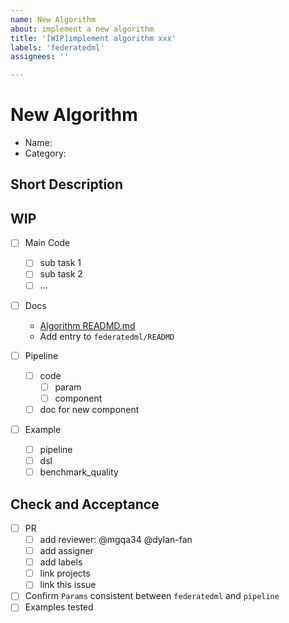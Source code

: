 ```yaml
---
name: New Algorithm
about: implement a new algorithm
title: '[WIP]implement algorithm xxx'
labels: 'federatedml'
assignees: ''

---
```


# New Algorithm

- Name:
- Category:

## Short Description

## WIP

- [ ] Main Code
  - [ ] sub task 1
  - [ ] sub task 2
  - [ ] ...

- [ ] Docs
  - [Algorithm READMD.md](https://github.com/FederatedAI/FATE/fix_this_link)
  - Add entry to `federatedml/READMD`

- [ ] Pipeline
  - [ ] code
    - [ ] param
    - [ ] component
  - [ ] doc for new component

- [ ] Example
  - [ ] pipeline
  - [ ] dsl
  - [ ] benchmark_quality

## Check and Acceptance 

- [ ] PR
  - [ ] add reviewer: @mgqa34 @dylan-fan 
  - [ ] add assigner
  - [ ] add labels
  - [ ] link projects
  - [ ] link this issue

- [ ] Confirm `Params` consistent between `federatedml` and `pipeline`
- [ ] Examples tested
